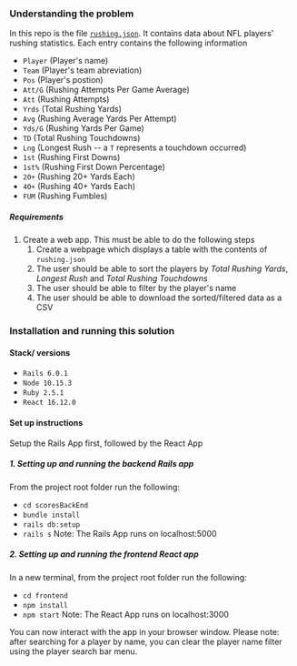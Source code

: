 ### Understanding the problem
In this repo is the file [`rushing.json`](/rushing.json). It contains data about NFL players' rushing statistics. Each entry contains the following information
* `Player` (Player's name)
* `Team` (Player's team abreviation)
* `Pos` (Player's postion)
* `Att/G` (Rushing Attempts Per Game Average)
* `Att` (Rushing Attempts)
* `Yrds` (Total Rushing Yards)
* `Avg` (Rushing Average Yards Per Attempt)
* `Yds/G` (Rushing Yards Per Game)
* `TD` (Total Rushing Touchdowns)
* `Lng` (Longest Rush -- a `T` represents a touchdown occurred)
* `1st` (Rushing First Downs)
* `1st%` (Rushing First Down Percentage)
* `20+` (Rushing 20+ Yards Each)
* `40+` (Rushing 40+ Yards Each)
* `FUM` (Rushing Fumbles)

##### Requirements
1. Create a web app. This must be able to do the following steps
    1. Create a webpage which displays a table with the contents of `rushing.json`
    2. The user should be able to sort the players by _Total Rushing Yards_, _Longest Rush_ and _Total Rushing Touchdowns_
    3. The user should be able to filter by the player's name
    4. The user should be able to download the sorted/filtered data as a CSV

### Installation and running this solution

#### Stack/ versions
- `Rails 6.0.1`
- `Node 10.15.3`
- `Ruby 2.5.1`
- `React 16.12.0`

#### Set up instructions 
Setup the Rails App first, followed by the React App

##### 1. Setting up and running the backend Rails app
From the project root folder run the following:
- `cd scoresBackEnd`
- `bundle install`
- `rails db:setup`
- `rails s` 
Note: The Rails App runs on localhost:5000 

##### 2. Setting up and running the frontend React app 
In a new terminal, from the project root folder run the following:
- `cd frontend`
- `npm install` 
- `npm start`
Note: The React App runs on localhost:3000 

You can now interact with the app in your browser window. Please note: after searching for a player by name, you can clear the player name filter using the player search bar menu.   
